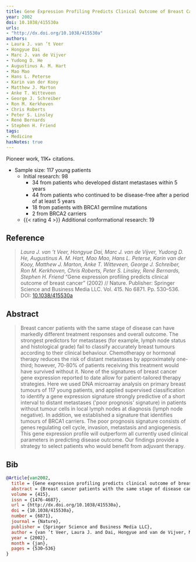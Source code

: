 ```yaml
---
title: Gene Expression Profiling Predicts Clinical Outcome of Breast Cancer
year: 2002
doi: 10.1038/415530a
urls:
- "http://dx.doi.org/10.1038/415530a"
authors:
- Laura J. van ’t Veer
- Hongyue Dai
- Marc J. van de Vijver
- Yudong D. He
- Augustinus A. M. Hart
- Mao Mao
- Hans L. Peterse
- Karin van der Kooy
- Matthew J. Marton
- Anke T. Witteveen
- George J. Schreiber
- Ron M. Kerkhoven
- Chris Roberts
- Peter S. Linsley
- René Bernards
- Stephen H. Friend
tags:
- Medicine
hasNotes: true
---
```


Pioneer work, 11K+ citations.

* Sample size: 117 young patients
  * Initial research: 98
    * 34 from patients who developed distant metastases within 5 years
    * 44 from patients who continued to be disease-free after a period of at least 5 years
    * 18 from patients with BRCA1 germline mutations
    * 2 from BRCA2 carriers
  * {{< rating 4 >}} Additional conformational research: 19

## Reference

> <i>Laura J. van ’t Veer, Hongyue Dai, Marc J. van de Vijver, Yudong D. He, Augustinus A. M. Hart, Mao Mao, Hans L. Peterse, Karin van der Kooy, Matthew J. Marton, Anke T. Witteveen, George J. Schreiber, Ron M. Kerkhoven, Chris Roberts, Peter S. Linsley, René Bernards, Stephen H. Friend</i> “Gene expression profiling predicts clinical outcome of breast cancer” (2002) // Nature. Publisher: Springer Science and Business Media LLC. Vol.&nbsp;415. No&nbsp;6871. Pp.&nbsp;530–536. DOI:&nbsp;<a href='https://doi.org/10.1038/415530a'>10.1038/415530a</a>

## Abstract

> Breast cancer patients with the same stage of disease can have markedly different treatment responses and overall outcome. The strongest predictors for metastases (for example, lymph node status and histological grade) fail to classify accurately breast tumours according to their clinical behaviour. Chemotherapy or hormonal therapy reduces the risk of distant metastases by approximately one-third; however, 70-80% of patients receiving this treatment would have survived without it. None of the signatures of breast cancer gene expression reported to date allow for patient-tailored therapy strategies. Here we used DNA microarray analysis on primary breast tumours of 117 young patients, and applied supervised classification to identify a gene expression signature strongly predictive of a short interval to distant metastases ('poor prognosis' signature) in patients without tumour cells in local lymph nodes at diagnosis (lymph node negative). In addition, we established a signature that identifies tumours of BRCA1 carriers. The poor prognosis signature consists of genes regulating cell cycle, invasion, metastasis and angiogenesis. This gene expression profile will outperform all currently used clinical parameters in predicting disease outcome. Our findings provide a strategy to select patients who would benefit from adjuvant therapy.

## Bib

```bib
@Article{van2002,
  title = {Gene expression profiling predicts clinical outcome of breast cancer},
  abstract = {Breast cancer patients with the same stage of disease can have markedly different treatment responses and overall outcome. The strongest predictors for metastases (for example, lymph node status and histological grade) fail to classify accurately breast tumours according to their clinical behaviour. Chemotherapy or hormonal therapy reduces the risk of distant metastases by approximately one-third; however, 70-80% of patients receiving this treatment would have survived without it. None of the signatures of breast cancer gene expression reported to date allow for patient-tailored therapy strategies. Here we used DNA microarray analysis on primary breast tumours of 117 young patients, and applied supervised classification to identify a gene expression signature strongly predictive of a short interval to distant metastases ('poor prognosis' signature) in patients without tumour cells in local lymph nodes at diagnosis (lymph node negative). In addition, we established a signature that identifies tumours of BRCA1 carriers. The poor prognosis signature consists of genes regulating cell cycle, invasion, metastasis and angiogenesis. This gene expression profile will outperform all currently used clinical parameters in predicting disease outcome. Our findings provide a strategy to select patients who would benefit from adjuvant therapy.},
  volume = {415},
  issn = {1476-4687},
  url = {http://dx.doi.org/10.1038/415530a},
  doi = {10.1038/415530a},
  number = {6871},
  journal = {Nature},
  publisher = {Springer Science and Business Media LLC},
  author = {van ’t Veer, Laura J. and Dai, Hongyue and van de Vijver, Marc J. and He, Yudong D. and Hart, Augustinus A. M. and Mao, Mao and Peterse, Hans L. and van der Kooy, Karin and Marton, Matthew J. and Witteveen, Anke T. and Schreiber, George J. and Kerkhoven, Ron M. and Roberts, Chris and Linsley, Peter S. and Bernards, René and Friend, Stephen H.},
  year = {2002},
  month = {jan},
  pages = {530–536}
}
```
